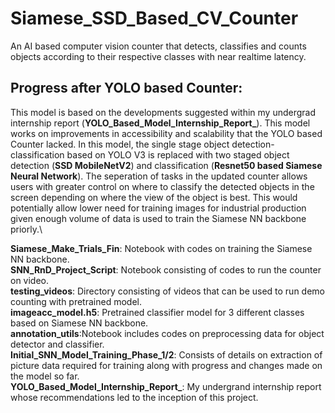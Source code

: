 # Siamese_SSD_Based_CV_Counter
An AI based computer vision counter that detects, classifies and counts objects according to their respective classes with near realtime latency.

## Progress after YOLO based Counter:
This model is based on the developments suggested within my undergrad internship report (**YOLO_Based_Model_Internship_Report_**). This model works on improvements in accessibility and scalability that the YOLO based Counter lacked. In this model, the single stage object detection-classification based on YOLO V3 is replaced with two staged object detection (**SSD MobileNetV2**) and classification (**Resnet50 based Siamese Neural Network**). The seperation of tasks in the updated counter allows users with greater control on where to classify the detected objects in the screen depending on where the view of the object is best. This would potentially allow lower need for training images for industrial production given enough volume of data is used to train the Siamese NN backbone priorly.\

**Siamese_Make_Trials_Fin**: Notebook with codes on training the Siamese NN backbone.\
**SNN_RnD_Project_Script**: Notebook consisting of codes to run the counter on video.\
**testing_videos**: Directory consisting of videos that can be used to run demo counting with pretrained model.\
**imageacc_model.h5**: Pretrained classifier model for 3 different classes based on Siamese NN backbone.\
**annotation_utils**:Notebook includes codes on preprocessing data for object detector and classifier.\
**Initial_SNN_Model_Training_Phase_1/2**: Consists of details on extraction of picture data required for training along with progress and changes made on the model so far.\
**YOLO_Based_Model_Internship_Report_**: My undergrand internship report whose recommendations led to the inception of this project. 

